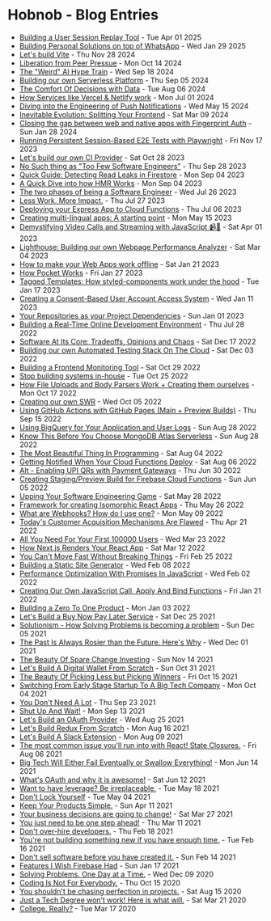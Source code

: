 # Hobnob - Blog Entries

- [Building a User Session Replay Tool](building-a-user-session-replay-tool.md)  -  Tue Apr 01 2025
- [Building Personal Solutions on top of WhatsApp](building-personal-solutions-on-top-of-whatsapp.md)  -  Wed Jan 29 2025
- [Let's build Vite](lets-build-vite.md)  -  Thu Nov 28 2024
- [Liberation from Peer Pressue](liberation-from-peer-pressure.md)  -  Mon Oct 14 2024
- [The "Weird" AI Hype Train](the-weird-ai-hype-train.md)  -  Wed Sep 18 2024
- [Building our own Serverless Platform](building-our-own-serverless-platform.md)  -  Thu Sep 05 2024
- [The Comfort Of Decisions with Data](the-comfort-of-decisions-with-data.md)  -  Tue Aug 06 2024
- [How Services like Vercel & Netlify work](how-services-like-vercel-and-netlify-work.md)  -  Mon Jul 01 2024
- [Diving into the Engineering of Push Notifications](how-push-notifications-work.md)  -  Wed May 15 2024
- [Inevitable Evolution: Splitting Your Frontend](inevitable-evolutions-splitting-your-frontend.md)  -  Sat Mar 09 2024
- [Closing the gap between web and native apps with Fingerprint Auth](closing-the-gap-between-web-and-native-apps-with-webauthn.md)  -  Sun Jan 28 2024
- [Running Persistent Session-Based E2E Tests with Playwright](running-persistent-session-based-tests-with-playwright.md) - Fri Nov 17 2023
- [Let's build our own CI Provider](lets-build-our-own-ci-provider.md) - Sat Oct 28 2023
- [No Such thing as "Too Few Software Engineers"](no-such-thing-as-too-few-software-engineers.md) - Thu Sep 28 2023
- [Quick Guide: Detecting Read Leaks in Firestore](detecting-read-leaks-in-firestore.md) - Mon Sep 04 2023
- [A Quick Dive into how HMR Works](quick-dive-into-how-hmr-works.md) - Mon Sep 04 2023
- [The two phases of being a Software Engineer](the-two-phases-of-being-a-software-engineer.md) - Wed Jul 26 2023
- [Less Work. More Impact.](less-work-more-impact.md) - Thu Jul 27 2023
- [Deploying your Express App to Cloud Functions](deploying-your-express-app-to-cloud-functions.md) - Thu Jul 06 2023
- [Creating multi-lingual apps: A starting point](creating-multi-lingual-apps.md) - Mon May 15 2023
- [Demystifying Video Calls and Streaming with JavaScript 📹🎤](demystifying-video-calls-and-streaming-with-javascript.md) - Sat Apr 01 2023
- [Lighthouse: Building our own Webpage Performance Analyzer](building-lighthouse-ourselves.md) - Sat Mar 04 2023
- [How to make your Web Apps work offline](how-to-make-your-web-apps-work-offline.md) - Sat Jan 21 2023
- [How Pocket Works](how-pocket-works.md) - Fri Jan 27 2023
- [Tagged Templates: How styled-components work under the hood](tagged-templates-how-styled-components-work.md) - Tue Jan 17 2023
- [Creating a Consent-Based User Account Access System](creating-a-consent-based-temp-access-system-for-end-user-support.md) - Wed Jan 11 2023
- [Your Repositories as your Project Dependencies](your-repositories-as-your-project-dependencies.md) - Sun Jan 01 2023
- [Building a Real-Time Online Development Environment](building-a-real-time-dev-environment-like-codesandbox.md) - Thu Jul 28 2022
- [Software At Its Core: Tradeoffs, Opinions and Chaos](software-at-its-core.md) - Sat Dec 17 2022
- [Building our own Automated Testing Stack On The Cloud](building-our-own-automated-testing-stack-on-the-cloud.md) - Sat Dec 03 2022
- [Building a Frontend Monitoring Tool](building-a-frontend-monitoring-tool.md) - Sat Oct 29 2022
- [Stop building systems in-house](the-problems-with-building-services-in-house.md) - Tue Oct 25 2022
- [How File Uploads and Body Parsers Work + Creating them ourselves](how-file-uploads-and-body-parsers-work.md) - Mon Oct 17 2022
- [Creating our own SWR](creating-our-own-swr.md) - Wed Oct 05 2022
- [Using GitHub Actions with GitHub Pages (Main + Preview Builds)](using-github-actions-with-github-pages-to-publish-preview-builds.md) - Thu Sep 15 2022
- [Using BigQuery for Your Application and User Logs](using-bigquery-for-your-application-user-logs.md) - Sun Aug 28 2022
- [Know This Before You Choose MongoDB Atlas Serverless](know-this-before-you-choose-mongodb-atlas-serverless.md) - Sun Aug 28 2022
- [The Most Beautiful Thing In Programming](the-most-beautiful-thing-in-programming) - Sat Aug 04 2022
- [Getting Notified When Your Cloud Functions Deploy](getting-notified-when-your-cloud-functions-deploy) - Sat Aug 06 2022
- [Alt - Enabling UPI QRs with Payment Gateways](alt-enabling-upi-qrs-to-pay-via-any-payment-method) - Thu Jun 30 2022
- [Creating Staging/Preview Build for Firebase Cloud Functions](creating-staging-or-preview-builds-for-firebase-cloud-functions) - Sun Jun 05 2022
- [Upping Your Software Engineering Game](upping-your-software-engineering-game) - Sat May 28 2022
- [Framework for creating Isomorphic React Apps](framework-for-creating-isomorphic-react-apps) - Thu May 26 2022
- [What are Webhooks? How do I use one?](what-are-webhooks-and-how-do-i-use-one) - Mon May 09 2022
- [Today's Customer Acquisition Mechanisms Are Flawed](todays-customer-acquisition-mechanisms-are-flawed) - Thu Apr 21 2022
- [All You Need For Your First 100000 Users](all-you-need-for-your-first-hundred-thousand-users) - Wed Mar 23 2022
- [How Next.js Renders Your React App](how-nextjs-renders-your-react-app) - Sat Mar 12 2022
- [You Can't Move Fast Without Breaking Things](you-cant-move-fast-without-breaking-things) - Fri Feb 25 2022
- [Building a Static Site Generator](building-a-static-site-generator) - Wed Feb 08 2022
- [Performance Optimization With Promises In JavaScript](performance-optimization-with-promises-in-javascript) - Wed Feb 02 2022
- [Creating Our Own JavaScript Call, Apply And Bind Functions](creating-our-own-javascript-call-apply-bind-functions) - Fri Jan 21 2022
- [Building a Zero To One Product](building-a-zero-to-one-product) - Mon Jan 03 2022
- [Let's Build a Buy Now Pay Later Service](lets-build-a-buy-now-pay-later-service.md) - Sat Dec 25 2021
- [Solutionism - How Solving Problems is becoming a problem](solutionism-how-solving-problems-that-dont-exist-is-becoming-a-problem.md) - Sun Dec 05 2021
- [The Past Is Always Rosier than the Future. Here's Why](the-past-is-always-rosier-than-the-future-here-is-why.md) - Wed Dec 01 2021
- [The Beauty Of Spare Change Investing](the-beauty-of-spare-change-investing.md) - Sun Nov 14 2021
- [Let's Build A Digital Wallet From Scratch](lets_build_a_digital_wallet_from_scratch.md) - Sun Oct 31 2021
- [The Beauty Of Picking Less but Picking Winners](the-beauty-of-picking-less-but-picking-winners.md) - Fri Oct 15 2021
- [Switching From Early Stage Startup To A Big Tech Company](switching-from-startup-to-big-tech-company.md) - Mon Oct 04 2021
- [You Don't Need A Lot](you-dont-need-a-lot.md) - Thu Sep 23 2021
- [Shut Up And Wait!](shut_up_and_wait.md) - Mon Sep 13 2021
- [Let's Build an OAuth Provider](lets-build-an-oauth-provider.md) - Wed Aug 25 2021
- [Let's Build Redux From Scratch](lets-create-redux-from-scratch-in-two-languages.md) - Mon Aug 16 2021
- [Let's Build A Slack Extension](lets_build_a_slack_extension.md) - Mon Aug 09 2021
- [The most common issue you'll run into with React! State Closures.](the_most_common_issue_youll_run_into_with_javascript.md) - Fri Aug 06 2021
- [Big Tech Will Either Fail Eventually or Swallow Everything!](big-tech-will-either-fail-eventually-or-swallow-everything.md) - Mon Jun 14 2021
- [What's OAuth and why it is awesome!](what-is-oauth-and-why-it-is-awesome.md) - Sat Jun 12 2021
- [Want to have leverage? Be irreplaceable.](want-to-have-leverage-be-irreplaceable.md) - Tue May 18 2021
- [Don't Lock Yourself](dont_lock_yourself.md) - Tue May 04 2021
- [Keep Your Products Simple.](keep_your_products_simple.md) - Sun Apr 11 2021
- [Your business decisions are going to change!](your_business_decisions_are_going_to_change.md) - Sat Mar 27 2021
- [You just need to be one step ahead!](you-just-have-to-be-one-step-ahead.md) - Thu Mar 11 2021
- [Don't over-hire developers.](dont-overhire-developers.md) - Thu Feb 18 2021
- [You're not building something new if you have enough time.](youre-not-building-something-new-if-you-have-enough-time.md) - Tue Feb 16 2021
- [Don't sell software before you have created it.](dont_sell_software_before_creating_it.md) - Sun Feb 14 2021
- [Features I Wish Firebase Had](features_i_wish_firebase_had.md) - Sun Jan 17 2021
- [Solving Problems. One Day at a Time.](solving-problems-one-day-at-a-time.md) - Wed Dec 09 2020
- [Coding Is Not For Everybody.](coding-is-not-for-everybody.md) - Thu Oct 15 2020
- [You shouldn't be chasing perfection in projects.](you-shouldnt-be-chasing-perfection-in-projects.md) - Sat Aug 15 2020
- [Just a Tech Degree won’t work! Here is what will.](a-tech-degree-wont-make-you-rich-here-is-what-will.md) - Sat Mar 21 2020
- [College. Really?](college-really.md) - Tue Mar 17 2020